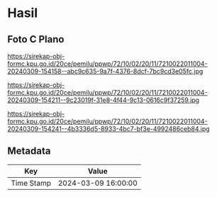 # Hasil

## Foto C Plano

https://sirekap-obj-formc.kpu.go.id/20ce/pemilu/ppwp/72/10/02/20/11/7210022011004-20240309-154158--abc9c635-9a7f-4376-8dcf-7bc9cd3e05fc.jpg

https://sirekap-obj-formc.kpu.go.id/20ce/pemilu/ppwp/72/10/02/20/11/7210022011004-20240309-154211--9c23019f-31e8-4f44-9c13-0616c9f37259.jpg

https://sirekap-obj-formc.kpu.go.id/20ce/pemilu/ppwp/72/10/02/20/11/7210022011004-20240309-154241--4b3336d5-8933-4bc7-bf3e-4992486ceb84.jpg


## Metadata

| Key        | Value               |
| ---------- | ------------------- |
| Time Stamp | 2024-03-09 16:00:00 |



